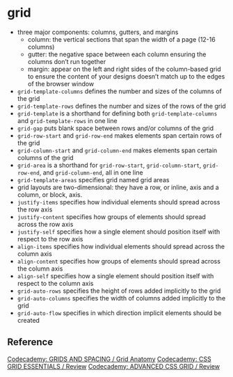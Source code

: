 # grid

- three major components: columns, gutters, and margins
  - column: the vertical sections that span the width of a page (12-16 columns)
  - gutter: the negative space between each column ensuring the columns don’t run together
  - margin: appear on the left and right sides of the column-based grid to ensure the content of your designs doesn’t match up to the edges of the browser window
    <br>
- `grid-template-columns` defines the number and sizes of the columns of the grid
- `grid-template-rows` defines the number and sizes of the rows of the grid
- `grid-template` is a shorthand for defining both `grid-template-columns` and `grid-template-rows` in one line
- `grid-gap` puts blank space between rows and/or columns of the grid
- `grid-row-start` and `grid-row-end` makes elements span certain rows of the grid
- `grid-column-start` and `grid-column-end` makes elements span certain columns of the grid
- `grid-area` is a shorthand for `grid-row-start`, `grid-column-start`, `grid-row-end`, and `grid-column-end`, all in one line
  <br>
- `grid-template-areas` specifies grid named grid areas
- grid layouts are two-dimensional: they have a row, or inline, axis and a column, or block, axis.
- `justify-items` specifies how individual elements should spread across the row axis
- `justify-content` specifies how groups of elements should spread across the row axis
- `justify-self` specifies how a single element should position itself with respect to the row axis
- `align-items` specifies how individual elements should spread across the column axis
- `align-content` specifies how groups of elements should spread across the column axis
- `align-self` specifies how a single element should position itself with respect to the column axis
- `grid-auto-rows` specifies the height of rows added implicitly to the grid
- `grid-auto-columns` specifies the width of columns added implicitly to the grid
- `grid-auto-flow` specifies in which direction implicit elements should be created

## Reference

[Codecademy: GRIDS AND SPACING / Grid Anatomy](https://www.codecademy.com/paths/front-end-engineer-career-path/tracks/fecp-making-a-website-responsive/modules/fecp-learn-responsive-design-grids-and-spacing/lessons/grids-spacing/exercises/grids-spacing-anatomy)
[Codecademy: CSS GRID ESSENTIALS / Review](https://www.codecademy.com/paths/front-end-engineer-career-path/tracks/fecp-making-a-website-responsive/modules/fecp-learn-css-grid/lessons/css-grid-i/exercises/review)
[Codecademy: ADVANCED CSS GRID / Review](https://www.codecademy.com/paths/front-end-engineer-career-path/tracks/fecp-making-a-website-responsive/modules/fecp-learn-css-grid/lessons/css-grid-ii/exercises/review-ii)

